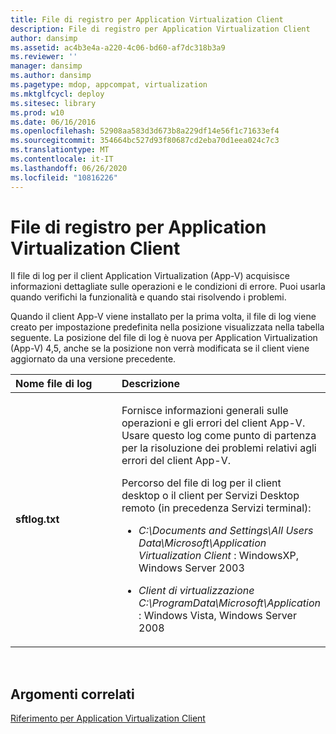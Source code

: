 ```yaml
---
title: File di registro per Application Virtualization Client
description: File di registro per Application Virtualization Client
author: dansimp
ms.assetid: ac4b3e4a-a220-4c06-bd60-af7dc318b3a9
ms.reviewer: ''
manager: dansimp
ms.author: dansimp
ms.pagetype: mdop, appcompat, virtualization
ms.mktglfcycl: deploy
ms.sitesec: library
ms.prod: w10
ms.date: 06/16/2016
ms.openlocfilehash: 52908aa583d3d673b8a229df14e56f1c71633ef4
ms.sourcegitcommit: 354664bc527d93f80687cd2eba70d1eea024c7c3
ms.translationtype: MT
ms.contentlocale: it-IT
ms.lasthandoff: 06/26/2020
ms.locfileid: "10816226"
---
```

# File di registro per Application Virtualization Client


Il file di log per il client Application Virtualization (App-V) acquisisce informazioni dettagliate sulle operazioni e le condizioni di errore. Puoi usarla quando verifichi la funzionalità e quando stai risolvendo i problemi.

Quando il client App-V viene installato per la prima volta, il file di log viene creato per impostazione predefinita nella posizione visualizzata nella tabella seguente. La posizione del file di log è nuova per Application Virtualization (App-V) 4,5, anche se la posizione non verrà modificata se il client viene aggiornato da una versione precedente.

<table>
<colgroup>
<col width="50%" />
<col width="50%" />
</colgroup>
<thead>
<tr class="header">
<th align="left">Nome file di log</th>
<th align="left">Descrizione</th>
</tr>
</thead>
<tbody>
<tr class="odd">
<td align="left"><p><strong>sftlog.txt</strong></p></td>
<td align="left"><p>Fornisce informazioni generali sulle operazioni e gli errori del client App-V. Usare questo log come punto di partenza per la risoluzione dei problemi relativi agli errori del client App-V.</p>
<p>Percorso del file di log per il client desktop o il client per Servizi Desktop remoto (in precedenza Servizi terminal):</p>
<ul>
<li><p><em>C:\Documents and Settings\All Users Data\Microsoft\Application Virtualization Client </em> : WindowsXP, Windows Server 2003</p></li>
<li><p><em>Client di virtualizzazione C:\ProgramData\Microsoft\Application </em> : Windows Vista, Windows Server 2008</p></li>
</ul></td>
</tr>
</tbody>
</table>

 

## Argomenti correlati


[Riferimento per Application Virtualization Client](application-virtualization-client-reference.md)

 

 





